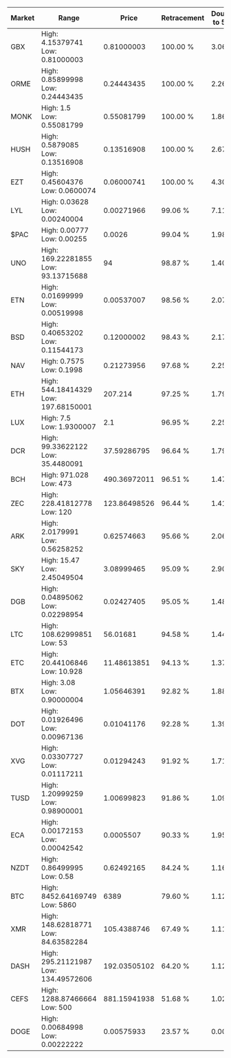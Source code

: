 | Market | Range | Price| Retracement | Doubles to 50% |
| --- | --- | --- | --- | --- |
| GBX | High: 4.15379741<br />Low: 0.81000003 | 0.81000003 | 100.00 % | 3.06 |
| ORME | High: 0.85899998<br />Low: 0.24443435 | 0.24443435 | 100.00 % | 2.26 |
| MONK | High: 1.5<br />Low: 0.55081799 | 0.55081799 | 100.00 % | 1.86 |
| HUSH | High: 0.5879085<br />Low: 0.13516908 | 0.13516908 | 100.00 % | 2.67 |
| EZT | High: 0.45604376<br />Low: 0.0600074 | 0.06000741 | 100.00 % | 4.30 |
| LYL | High: 0.03628<br />Low: 0.00240004 | 0.00271966 | 99.06 % | 7.11 |
| $PAC | High: 0.00777<br />Low: 0.00255 | 0.0026 | 99.04 % | 1.98 |
| UNO | High: 169.22281855<br />Low: 93.13715688 | 94 | 98.87 % | 1.40 |
| ETN | High: 0.01699999<br />Low: 0.00519998 | 0.00537007 | 98.56 % | 2.07 |
| BSD | High: 0.40653202<br />Low: 0.11544173 | 0.12000002 | 98.43 % | 2.17 |
| NAV | High: 0.7575<br />Low: 0.1998 | 0.21273956 | 97.68 % | 2.25 |
| ETH | High: 544.18414329<br />Low: 197.68150001 | 207.214 | 97.25 % | 1.79 |
| LUX | High: 7.5<br />Low: 1.9300007 | 2.1 | 96.95 % | 2.25 |
| DCR | High: 99.33622122<br />Low: 35.4480091 | 37.59286795 | 96.64 % | 1.79 |
| BCH | High: 971.028<br />Low: 473 | 490.36972011 | 96.51 % | 1.47 |
| ZEC | High: 228.41812778<br />Low: 120 | 123.86498526 | 96.44 % | 1.41 |
| ARK | High: 2.0179991<br />Low: 0.56258252 | 0.62574663 | 95.66 % | 2.06 |
| SKY | High: 15.47<br />Low: 2.45049504 | 3.08999465 | 95.09 % | 2.90 |
| DGB | High: 0.04895062<br />Low: 0.02298954 | 0.02427405 | 95.05 % | 1.48 |
| LTC | High: 108.62999851<br />Low: 53 | 56.01681 | 94.58 % | 1.44 |
| ETC | High: 20.44106846<br />Low: 10.928 | 11.48613851 | 94.13 % | 1.37 |
| BTX | High: 3.08<br />Low: 0.90000004 | 1.05646391 | 92.82 % | 1.88 |
| DOT | High: 0.01926496<br />Low: 0.00967136 | 0.01041176 | 92.28 % | 1.39 |
| XVG | High: 0.03307727<br />Low: 0.01117211 | 0.01294243 | 91.92 % | 1.71 |
| TUSD | High: 1.20999259<br />Low: 0.98900001 | 1.00699823 | 91.86 % | 1.09 |
| ECA | High: 0.00172153<br />Low: 0.00042542 | 0.0005507 | 90.33 % | 1.95 |
| NZDT | High: 0.86499995<br />Low: 0.58 | 0.62492165 | 84.24 % | 1.16 |
| BTC | High: 8452.64169749<br />Low: 5860 | 6389 | 79.60 % | 1.12 |
| XMR | High: 148.62818771<br />Low: 84.63582284 | 105.4388746 | 67.49 % | 1.11 |
| DASH | High: 295.21121987<br />Low: 134.49572606 | 192.03505102 | 64.20 % | 1.12 |
| CEFS | High: 1288.87466664<br />Low: 500 | 881.15941938 | 51.68 % | 1.02 |
| DOGE | High: 0.00684998<br />Low: 0.00222222 | 0.00575933 | 23.57 % | 0.00 |
